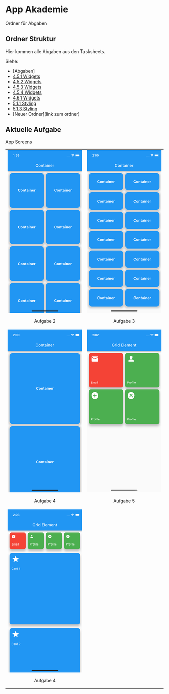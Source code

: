 # App Akademie

Ordner für Abgaben

## Ordner Struktur

Hier kommen alle Abgaben aus den Tasksheets.

Siehe:

- [Abgaben]
- [4.5.1 Widgets](https://github.com/markruzo/app_akademie/tree/main/lib/task_solutions/4_5_1)
- [4.5.2 Widgets](https://github.com/markruzo/app_akademie/tree/main/lib/task_solutions/4_5_2)
- [4.5.3 Widgets](https://github.com/markruzo/app_akademie/tree/main/lib/task_solutions/4_5_3)
- [4.5.4 Widgets](https://github.com/markruzo/app_akademie/tree/main/lib/task_solutions/4_5_4)
- [4.6.1 Widgets](https://github.com/markruzo/app_akademie/tree/main/lib/task_solutions/4_6_1)
- [5.1.1 Styling](https://github.com/markruzo/app_akademie/tree/main/lib/task_solutions/5_1_1_Styling)
- [5.1.3 Styling](https://github.com/markruzo/app_akademie/tree/main/lib/task_solutions/5_1_3_Styling)
- [Neuer Ordner](link zum ordner)

## Aktuelle Aufgabe

App Screens

<table>
  <tr>
    <td style="text-align: center;">
      <img src="lib/task_solutions/5_1_3_ListViews/Simulator Screenshot - iPhone 13 mini - 2023-08-17 at 13.59.56.png" alt="Bild 1">
      <p>Aufgabe 2</p>
    </td>
    <td style="text-align: center;">
      <img src="lib/task_solutions/5_1_3_ListViews/Simulator Screenshot - iPhone 13 mini - 2023-08-17 at 14.00.13.png" alt="Bild 2">
      <p>Aufgabe 3</p>
    </td>
  </tr>
  <tr>
    <td style="text-align: center;">
      <img src="lib/task_solutions/5_1_3_ListViews/Simulator Screenshot - iPhone 13 mini - 2023-08-17 at 14.00.31.png" alt="Bild 4">
      <p>Aufgabe 4</p>
    </td>
    <td style="text-align: center;">
      <img src="lib/task_solutions/5_1_3_ListViews/Simulator Screenshot - iPhone 13 mini - 2023-08-17 at 14.02.17.png" alt="Bild 4">
      <p>Aufgabe 5</p>
    </td>
 </tr>
 <tr>
    <td style="text-align: center;">
      <img src="lib/task_solutions/5_1_3_ListViews/Simulator Screenshot - iPhone 13 mini - 2023-08-17 at 14.03.58.png" alt="Bild 4">
      <p>Aufgabe 4</p>
    </td>
   
 </tr>

</table>